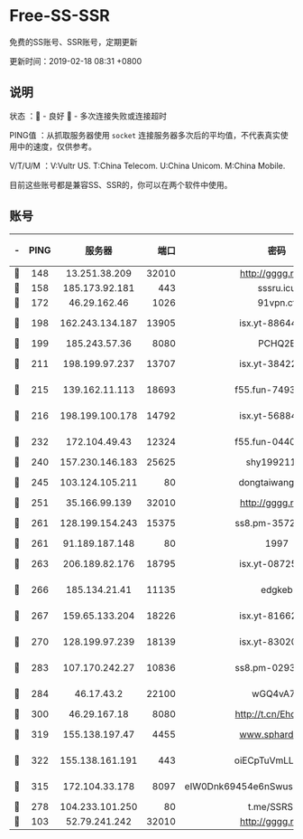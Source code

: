 # Free-SS-SSR

免费的SS账号、SSR账号，定期更新

更新时间：2019-02-18 08:31 +0800

## 说明

状态     ：🙂 - 良好 🙁 - 多次连接失败或连接超时

PING值   ：从抓取服务器使用 `socket` 连接服务器多次后的平均值，不代表真实使用中的速度，仅供参考。

V/T/U/M  ：V:Vultr US. T:China Telecom. U:China Unicom. M:China Mobile.

目前这些账号都是兼容SS、SSR的，你可以在两个软件中使用。

## 账号

|-|PING|服务器|端口|密码|加密方式|区域|V/T/U/M|
|:----:|:----:|:-----:|-----:|:----:|:----:|:----:|:----:|
|🙂|148|13.251.38.209|32010|http://gggg.rocks|chacha20|SG|9↑/9↑/9↑/9↑|
|🙂|158|185.173.92.181|443|sssru.icu|rc4-md5|RU|10↑/10↑/10↑/10↑|
|🙂|172|46.29.162.46|1026|91vpn.cf|rc4-md5|RU|10↑/10↑/10↑/10↑|
|🙂|198|162.243.134.187|13905|isx.yt-88644406|aes-256-cfb|US|10↑/10↑/10↑/10↑|
|🙂|199|185.243.57.36|8080|PCHQ2E|rc4-md5|US|10↑/10↑/9↓/10↑|
|🙂|211|198.199.97.237|13707|isx.yt-38422158|aes-256-cfb|US|10↑/10↑/10↑/10↑|
|🙂|215|139.162.11.113|18693|f55.fun-74935090|aes-256-cfb|SG|10↑/10↑/9↑/10↑|
|🙂|216|198.199.100.178|14792|isx.yt-56884371|aes-256-cfb|US|10↑/10↑/10↑/10↑|
|🙂|232|172.104.49.43|12324|f55.fun-04402862|aes-256-cfb|SG|10↑/10↑/9↑/10↑|
|🙂|240|157.230.146.183|25625|shy19921124|rc4-md5|US|10↑/10↑/10↑/10↑|
|🙂|245|103.124.105.211|80|dongtaiwang.com|aes-256-cfb|US|10↑/10↑/10↑/10↑|
|🙂|251|35.166.99.139|32010|http://gggg.rocks|chacha20|US|10↑/10↑/10↑/10↑|
|🙂|261|128.199.154.243|15375|ss8.pm-35729941|aes-256-cfb|SG|10↑/10↑/9↑/10↑|
|🙂|261|91.189.187.148|80|1997|chacha20|US|10↑/10↑/10↑/10↑|
|🙂|263|206.189.82.176|18795|isx.yt-08725302|aes-256-cfb|SG|10↑/10↑/10↑/10↑|
|🙂|266|185.134.21.41|11135|edgkeb|aes-256-cfb|GB|10↑/10↑/10↑/10↑|
|🙂|267|159.65.133.204|18226|isx.yt-81662619|aes-256-cfb|SG|10↑/10↑/10↑/10↑|
|🙂|270|128.199.97.239|18139|isx.yt-83020667|aes-256-cfb|SG|10↑/10↑/10↑/10↑|
|🙂|283|107.170.242.27|10836|ss8.pm-02934993|aes-256-cfb|US|10↑/10↑/9↑/10↑|
|🙂|284|46.17.43.2|22100|wGQ4vA7D|aes-256-gcm|RU|7↑/10↑/10↑/10↑|
|🙂|300|46.29.167.18|8080|http://t.cn/EhdmTxe|rc4-md5|RU|10↑/10↑/10↑/10↑|
|🙂|319|155.138.197.47|4455|www.sphard.com|aes-256-cfb|US|10↑/10↑/10↑/10↑|
|🙂|322|155.138.161.191|443|oiECpTuVmLLxk4Ts|aes-256-cfb|US|9↑/10↑/10↑/10↑|
|🙂|315|172.104.33.178|8097|eIW0Dnk69454e6nSwuspv9DmS201tQ0D|aes-256-cfb|SG|10↑/10↑/10↑/10↑|
|🙂|278|104.233.101.250|80|t.me/SSRSUB|rc4-md5|CA|10↑/10↑/10↑/10↑|
|🙁|103|52.79.241.242|32010|http://gggg.rocks|chacha20|KR|10↑/10↑/10↑/10↑|
